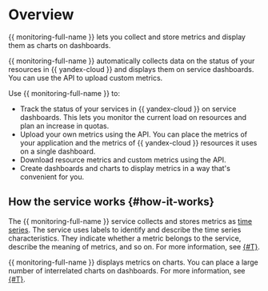# Overview

{{ monitoring-full-name }} lets you collect and store metrics and display them as charts on dashboards.

{{ monitoring-full-name }} automatically collects data on the status of your resources in {{ yandex-cloud }} and displays them on service dashboards. You can use the API to upload custom metrics.

Use {{ monitoring-full-name }} to:

- Track the status of your services in {{ yandex-cloud }} on service dashboards. This lets you monitor the current load on resources and plan an increase in quotas.
- Upload your own metrics using the API. You can place the metrics of your application and the metrics of {{ yandex-cloud }} resources it uses on a single dashboard.
- Download resource metrics and custom metrics using the API.
- Create dashboards and charts to display metrics in a way that's convenient for you.

## How the service works {#how-it-works}

The {{ monitoring-full-name }} service collects and stores metrics as [time series](https://en.wikipedia.org/wiki/Time_series). The service uses labels to identify and describe the time series characteristics. They indicate whether a metric belongs to the service, describe the meaning of metrics, and so on. For more information, see [{#T}](data-model.md).

{{ monitoring-full-name }} displays metrics on charts. You can place a large number of interrelated charts on dashboards. For more information, see [{#T}](visualization/index.md).

